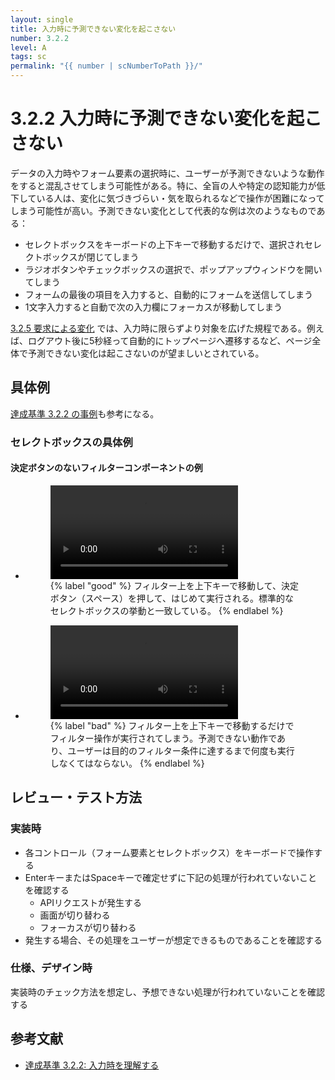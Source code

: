 ```yaml
---
layout: single
title: 入力時に予測できない変化を起こさない
number: 3.2.2
level: A
tags: sc
permalink: "{{ number | scNumberToPath }}/"
---
```


# 3.2.2 入力時に予測できない変化を起こさない

データの入力時やフォーム要素の選択時に、ユーザーが予測できないような動作をすると混乱させてしまう可能性がある。特に、全盲の人や特定の認知能力が低下している人は、変化に気づきづらい・気を取られるなどで操作が困難になってしまう可能性が高い。予測できない変化として代表的な例は次のようなものである：

- セレクトボックスをキーボードの上下キーで移動するだけで、選択されセレクトボックスが閉じてしまう
- ラジオボタンやチェックボックスの選択で、ポップアップウィンドウを開いてしまう
- フォームの最後の項目を入力すると、自動的にフォームを送信してしまう
- 1文字入力すると自動で次の入力欄にフォーカスが移動してしまう


[3.2.5 要求による変化](https://waic.jp/docs/WCAG20/Overview.html#consistent-behavior-no-extreme-changes-context) では、入力時に限らずより対象を広げた規程である。例えば、ログアウト後に5秒経って自動的にトップページへ遷移するなど、ページ全体で予測できない変化は起こさないのが望ましいとされている。

## 具体例

[達成基準 3.2.2 の事例](http://waic.jp/docs/UNDERSTANDING-WCAG20/consistent-behavior-unpredictable-change.html#consistent-behavior-unpredictable-change-examples-head)も参考になる。

### セレクトボックスの具体例

#### 決定ボタンのないフィルターコンポーネントの例

<ul class="Figurelist">
<li>
<figure>
<video controls>
<source src="/img/3/2/2/3.2.2_C_OK.mp4">
</video>
<figcaption>
{% label "good" %}
フィルター上を上下キーで移動して、決定ボタン（スペース）を押して、はじめて実行される。標準的なセレクトボックスの挙動と一致している。
{% endlabel %}
</figcaption>
</figure>
</li>
<li>
<figure>
<video controls>
<source src="/img/3/2/2/3.2.2_C_NG.mp4">
</video>
<figcaption>
{% label "bad" %}
フィルター上を上下キーで移動するだけでフィルター操作が実行されてしまう。予測できない動作であり、ユーザーは目的のフィルター条件に達するまで何度も実行しなくてはならない。
{% endlabel %}
</figcaption>
</figure>
</li>
</ul>

## レビュー・テスト方法

### 実装時

- 各コントロール（フォーム要素とセレクトボックス）をキーボードで操作する
- EnterキーまたはSpaceキーで確定せずに下記の処理が行われていないことを確認する
  - APIリクエストが発生する
  - 画面が切り替わる
  - フォーカスが切り替わる
- 発生する場合、その処理をユーザーが想定できるものであることを確認する

### 仕様、デザイン時

実装時のチェック方法を想定し、予想できない処理が行われていないことを確認する

## 参考文献

- [達成基準 3.2.2: 入力時を理解する](https://waic.jp/docs/WCAG21/Understanding/on-input.html)
